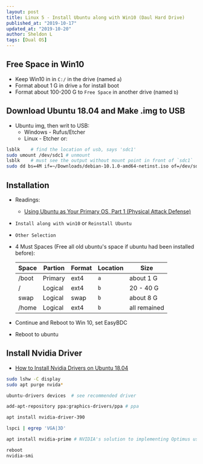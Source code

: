 ```yaml
---
layout: post
title: Linux 5 - Install Ubuntu along with Win10 (Daul Hard Drive)
published_at: "2019-10-17"
updated_at: "2019-10-20"
author: Sheldon L
tags: [Dual OS]
---
```


## Free Space in Win10

- Keep Win10 in in `C:/` in the drive (named `a`)
- Format about 1 G in drive `a` for install boot
- Format about 100-200 G to `Free Space` in another drive (named `b`)

## Download Ubuntu 18.04 and Make .img to USB

- Ubuntu img, then writ to USB:
  - Windows - Rufus/Etcher
  - Linux - Etcher or:

```bash
lsblk    # find the location of usb, says 'sdc1'
sudo umount /dev/sdc1 # unmount
lsblk    # must see the output without mount point in front of `sdc1`
sudo dd bs=4M if=~/Downloads/debian-10.1.0-amd64-netinst.iso of=/dev/sdc conv=fdatasync
```

## Installation

- Readings:
  - [Using Ubuntu as Your Primary OS, Part 1 (Physical Attack Defense)](https://null-byte.wonderhowto.com/how-to/locking-down-linux-using-ubuntu-as-your-primary-os-part-1-physical-attack-defense-0185565/)

- `Install along with win10` or `Reinstall Ubuntu`
- `Other Selection`
- 4 Must Spaces (Free all old ubuntu's space if ubuntu had been installed before):

    |Space|Partion|Format|Location|Size|
    |-|-|-|-|-|
    |/boot|Primary|ext4|`a`|about 1 G|
    |/|Logical|ext4|`b`|20 - 40 G|
    |swap|Logical|swap|`b`|about 8 G|
    |/home|Logical|ext4|`b`|all remained|

- Continue and Reboot to Win 10, set EasyBDC
- Reboot to ubuntu

## Install Nvidia Driver

- [How to Install Nvidia Drivers on Ubuntu 18.04](https://linoxide.com/linux-how-to/install-nvidia-drivers-ubuntu/)

```bash
sudo lshw -C display
sudo apt purge nvida*

ubuntu-drivers devices  # see recommended driver

add-apt-repository ppa:graphics-drivers/ppa # ppa

apt install nvidia-driver-390

lspci | egrep 'VGA|3D'

apt install nvidia-prime # NVIDIA's solution to implementing Optimus usability on Linux. 

reboot
nvidia-smi
```
